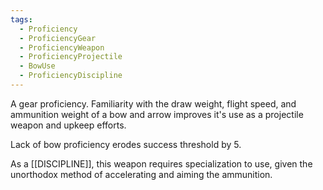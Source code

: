 ```yaml
---
tags:
  - Proficiency
  - ProficiencyGear
  - ProficiencyWeapon
  - ProficiencyProjectile
  - BowUse
  - ProficiencyDiscipline
---
```

A gear proficiency. Familiarity with the draw weight, flight speed, and ammunition weight of a bow and arrow improves it's use as a projectile weapon and upkeep efforts.

Lack of bow proficiency erodes success threshold by 5.

As a [[DISCIPLINE]], this weapon requires specialization to use, given the unorthodox method of accelerating and aiming the ammunition.